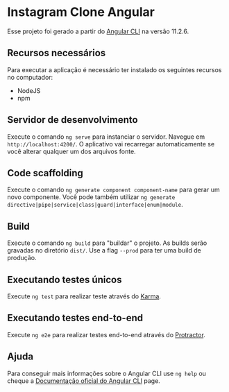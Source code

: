 # Instagram Clone Angular

Esse projeto foi gerado a partir do [Angular CLI](https://github.com/angular/angular-cli) na versão 11.2.6.

## Recursos necessários
Para executar a aplicação é necessário ter instalado os seguintes recursos no computador:
- NodeJS
- npm

## Servidor de desenvolvimento

Execute o comando `ng serve` para instanciar o servidor. Navegue em `http://localhost:4200/`. O aplicativo vai recarregar automaticamente se você alterar qualquer um dos arquivos fonte.

## Code scaffolding

Execute o comando `ng generate component component-name` para gerar um novo componente. Você pode também utilizar `ng generate directive|pipe|service|class|guard|interface|enum|module`.

## Build

Execute o comando `ng build` para "buildar" o projeto. As builds serão gravadas no diretório `dist/`. Use a flag `--prod` para ter uma build de produção.

## Executando testes únicos

Execute `ng test` para realizar teste através do [Karma](https://karma-runner.github.io).

## Executando testes end-to-end

Execute `ng e2e` para realizar testes end-to-end através do [Protractor](http://www.protractortest.org/).

## Ajuda

Para conseguir mais informações sobre o Angular CLI use `ng help` ou cheque a [Documentação oficial do Angular CLI](https://angular.io/cli) page.
